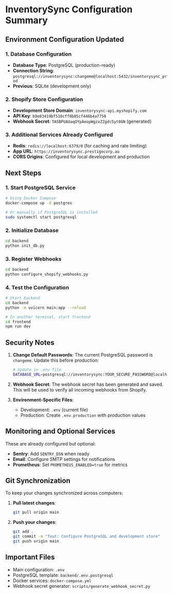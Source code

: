 # InventorySync Configuration Summary

## Environment Configuration Updated

### 1. Database Configuration
- **Database Type**: PostgreSQL (production-ready)
- **Connection String**: `postgresql://inventorysync:changeme@localhost:5432/inventorysync_prod`
- **Previous**: SQLite (development only)

### 2. Shopify Store Configuration
- **Development Store Domain**: `inventorysync-api.myshopify.com`
- **API Key**: `b9e83419bf510cff0b85cf446b4a7750`
- **Webhook Secret**: `TASBPUAUaqOYpAeopWgzxZZgdcSyt8GN` (generated)

### 3. Additional Services Already Configured
- **Redis**: `redis://localhost:6379/0` (for caching and rate limiting)
- **App URL**: `https://inventorysync.prestigecorp.au`
- **CORS Origins**: Configured for local development and production

## Next Steps

### 1. Start PostgreSQL Service
```bash
# Using Docker Compose
docker-compose up -d postgres

# Or manually if PostgreSQL is installed
sudo systemctl start postgresql
```

### 2. Initialize Database
```bash
cd backend
python init_db.py
```

### 3. Register Webhooks
```bash
cd backend
python configure_shopify_webhooks.py
```

### 4. Test the Configuration
```bash
# Start backend
cd backend
python -m uvicorn main:app --reload

# In another terminal, start frontend
cd frontend
npm run dev
```

## Security Notes

1. **Change Default Passwords**: The current PostgreSQL password is `changeme`. Update this before production:
   ```bash
   # Update in .env file
   DATABASE_URL=postgresql://inventorysync:YOUR_SECURE_PASSWORD@localhost:5432/inventorysync_prod
   ```

2. **Webhook Secret**: The webhook secret has been generated and saved. This will be used to verify all incoming webhooks from Shopify.

3. **Environment-Specific Files**:
   - Development: `.env` (current file)
   - Production: Create `.env.production` with production values

## Monitoring and Optional Services

These are already configured but optional:
- **Sentry**: Add `SENTRY_DSN` when ready
- **Email**: Configure SMTP settings for notifications
- **Prometheus**: Set `PROMETHEUS_ENABLED=true` for metrics

## Git Synchronization

To keep your changes synchronized across computers:

1. **Pull latest changes**:
   ```bash
   git pull origin main
   ```

2. **Push your changes**:
   ```bash
   git add .
   git commit -m "feat: Configure PostgreSQL and development store"
   git push origin main
   ```

## Important Files

- Main configuration: `.env`
- PostgreSQL template: `backend/.env.postgresql`
- Docker services: `docker-compose.yml`
- Webhook secret generator: `scripts/generate_webhook_secret.py`

